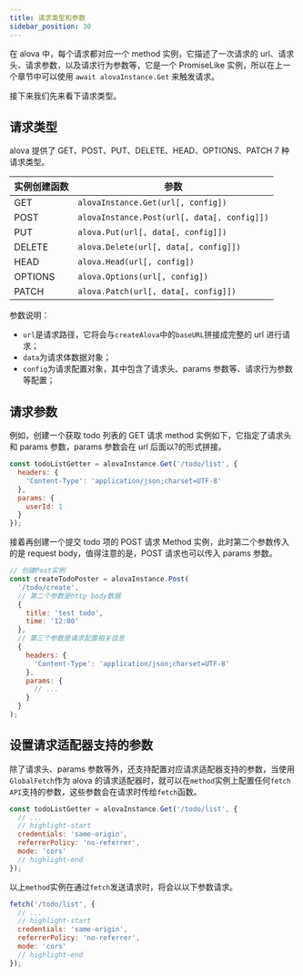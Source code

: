 ```yaml
---
title: 请求类型和参数
sidebar_position: 30
---
```


在 alova 中，每个请求都对应一个 method 实例，它描述了一次请求的 url、请求头、请求参数，以及请求行为参数等，它是一个 PromiseLike 实例，所以在上一个章节中可以使用 `await alovaInstance.Get` 来触发请求。

接下来我们先来看下请求类型。

## 请求类型

alova 提供了 GET、POST、PUT、DELETE、HEAD、OPTIONS、PATCH 7 种请求类型。

| 实例创建函数 | 参数                                        |
| ------------ | ------------------------------------------- |
| GET          | `alovaInstance.Get(url[, config])`          |
| POST         | `alovaInstance.Post(url[, data[, config]])` |
| PUT          | `alova.Put(url[, data[, config]])`          |
| DELETE       | `alova.Delete(url[, data[, config]])`       |
| HEAD         | `alova.Head(url[, config])`                 |
| OPTIONS      | `alova.Options(url[, config])`              |
| PATCH        | `alova.Patch(url[, data[, config]])`        |

参数说明：

- `url`是请求路径，它将会与`createAlova`中的`baseURL`拼接成完整的 url 进行请求；
- `data`为请求体数据对象；
- `config`为请求配置对象，其中包含了请求头、params 参数等、请求行为参数等配置；

## 请求参数

例如，创建一个获取 todo 列表的 GET 请求 method 实例如下，它指定了请求头和 params 参数，params 参数会在 url 后面以?的形式拼接。

```javascript
const todoListGetter = alovaInstance.Get('/todo/list', {
  headers: {
    'Content-Type': 'application/json;charset=UTF-8'
  },
  params: {
    userId: 1
  }
});
```

接着再创建一个提交 todo 项的 POST 请求 Method 实例，此时第二个参数传入的是 request body，值得注意的是，POST 请求也可以传入 params 参数。

```javascript
// 创建Post实例
const createTodoPoster = alovaInstance.Post(
  '/todo/create',
  // 第二个参数是http body数据
  {
    title: 'test todo',
    time: '12:00'
  },
  // 第三个参数是请求配置相关信息
  {
    headers: {
      'Content-Type': 'application/json;charset=UTF-8'
    },
    params: {
      // ...
    }
  }
);
```

## 设置请求适配器支持的参数

除了请求头、params 参数等外，还支持配置对应请求适配器支持的参数，当使用`GlobalFetch`作为 alova 的请求适配器时，就可以在`method`实例上配置任何`fetch API`支持的参数，这些参数会在请求时传给`fetch`函数。

```javascript
const todoListGetter = alovaInstance.Get('/todo/list', {
  // ...
  // highlight-start
  credentials: 'same-origin',
  referrerPolicy: 'no-referrer',
  mode: 'cors'
  // highlight-end
});
```

以上`method`实例在通过`fetch`发送请求时，将会以以下参数请求。

```javascript
fetch('/todo/list', {
  // ...
  // highlight-start
  credentials: 'same-origin',
  referrerPolicy: 'no-referrer',
  mode: 'cors'
  // highlight-end
});
```
